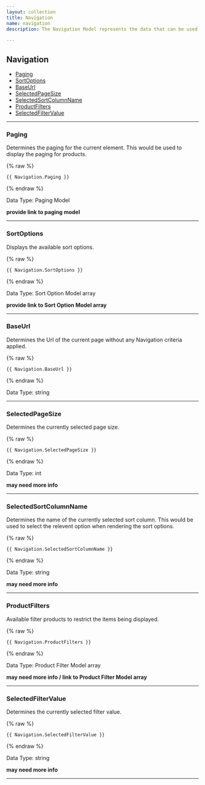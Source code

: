 ```yaml
---
layout: collection
title: Navigation
name: navigation
description: The Navigation Model represents the data that can be used to manipulate page navigation. This includes sorting, paging and more.
 
---
```


## Navigation

* [Paging](#paging)
* [SortOptions](#sortoptions)
* [BaseUrl](#baseurl)
* [SelectedPageSize](#selectedpagesize)
* [SelectedSortColumnName](#selectedsortcolumnname)
* [ProductFilters](#productfilters)
* [SelectedFilterValue](#selectedfiltervalue)

---

<a name="paging"></a>
### Paging
Determines the paging for the current element. This would be used to display the paging for products.

{% raw %}
```liquid
{{ Navigation.Paging }}

```
{% endraw %}

Data Type: Paging Model

__provide link to paging model__

---

<a name="sortoptions"></a>
### SortOptions
Displays the available sort options.  

{% raw %}
```liquid
{{ Navigation.SortOptions }}

```
{% endraw %}

Data Type: Sort Option Model array

__provide link to Sort Option Model array__

---

<a name="baseurl"></a>
### BaseUrl
Determines the Url of the current page without any Navigation criteria applied.

{% raw %}
```liquid
{{ Navigation.BaseUrl }}

```
{% endraw %}

Data Type: string

---

<a name="selectedpagesize"></a>
### SelectedPageSize
Determines the currently selected page size.

{% raw %}
```liquid
{{ Navigation.SelectedPageSize }}

```
{% endraw %}

Data Type: int

__may need more info__

---

<a name="selectedsortcolumnname"></a>
### SelectedSortColumnName
Determines the name of the currently selected sort column. This would be used to select the relevent option when rendering the sort options.

{% raw %}
```liquid
{{ Navigation.SelectedSortColumnName }}

```
{% endraw %}

Data Type: string

__may need more info__

---

<a name="productfilters"></a>
### ProductFilters
Available filter products to restrict the items being displayed.

{% raw %}
```liquid
{{ Navigation.ProductFilters }}

```
{% endraw %}

Data Type: Product Filter Model array

__may need more info / link to Product Filter Model array__

---

<a name="selectedfiltervalue"></a>
### SelectedFilterValue
Determines the currently selected filter value.

{% raw %}
```liquid
{{ Navigation.SelectedFilterValue }}

```
{% endraw %}

Data Type: string

__may need more info__

---
	
		